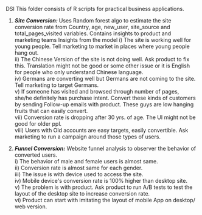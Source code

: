  DSI
This folder consists of R scripts for practical business applications.

1. <b><i>Site Conversion: </b></i> Uses Random forest algo to estimate the site conversion rate from Country, age, new_user, site_source and total_pages_visited variables. Contains insights to product and marketing teams
Insights from the model 
i)  The site is working well for young people. Tell marketing to market in places where young people hang out. <br>
ii) The Chinese Version of the site is not doing well. Ask product to fix this. Translation might not be good or some other issue or it is English for people who only understand Chinese language. <br>
iv)  Germans are converting well but Germans are not coming to the site. Tell marketing to target Germans. <br>
v)  If someone has visited and browsed through number of pages, she/he definitely has purchase intent. Convert these kinds of customers by sending Follow-up emails with product. These guys are low hanging fruits that can easily convert.<br>
vii)  Conversion rate is dropping after 30 yrs. of age. The UI might not be good for older ppl. <br>
viii)  Users with Old accounts are easy targets, easily convertible. Ask marketing to run a campaign around those types of users. <br>



2. <b><i>Funnel Conversion:</b></i> Website funnel analysis to observer the behavior of converted users. <br>
i) The behavior of male and female users is almost same.<br>
ii) Conversion rate is almost same for each gender. <br>
iii) The issue is with device used to access the site. <br>
iv) Mobile device's conversion rate is 100% higher than desktop site. <br>
v) The problem is with product. Ask product to run A/B tests to test the layout of the desktop site to increase conversion rate.<br>
vi) Product can start with imitating the layout of mobile App on desktop/ web version. <br>

